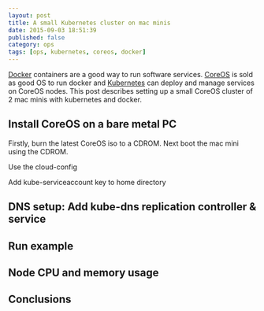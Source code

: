 ```yaml
---
layout: post
title: A small Kubernetes cluster on mac minis
date: 2015-09-03 18:51:39
published: false
category: ops
tags: [ops, kubernetes, coreos, docker]
---
```

[Docker](http://www.docker.com) containers are a good way to run software services.
[CoreOS](http://www.coreos.com) is sold as good OS to run docker and [Kubernetes](http://www.kubernetes.com) 
can deploy and manage services on CoreOS nodes.
This post describes setting up a small CoreOS cluster of 2 mac minis with kubernetes and docker.

## Install CoreOS on a bare metal PC

Firstly, burn the latest CoreOS iso to a CDROM. Next boot the mac mini using the CDROM.

Use the cloud-config

Add kube-serviceaccount key to home directory

## DNS setup: Add kube-dns replication controller & service 


## Run example

## Node CPU and memory usage

## Conclusions





